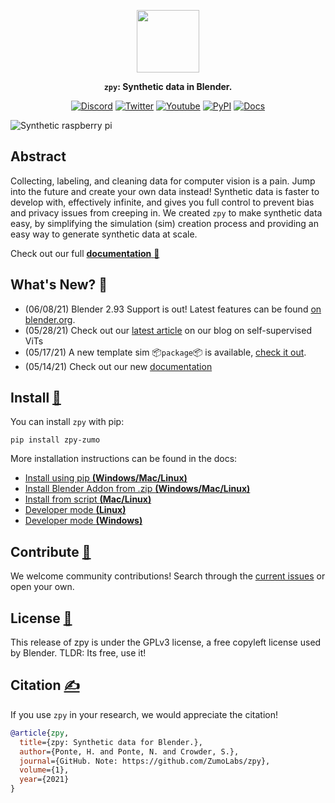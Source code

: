 <div align="center">

<a href="https://www.zumolabs.ai/?utm_source=github.com&utm_medium=referral&utm_campaign=zpy"><img src="https://github.com/ZumoLabs/zpy/raw/main/docs/assets/zl_tile_logo.png" width="100px"/></a>

**`zpy`: Synthetic data in Blender.**

<p align="center">
  <a href="https://discord.gg/nXvXweHtG8"><img alt="Discord" title="Discord" src="https://img.shields.io/badge/-ZPY Devs-grey?style=for-the-badge&logo=discord&logoColor=white"/></a>
  <a href="https://twitter.com/ZumoLabs"><img alt="Twitter" title="Twitter" src="https://img.shields.io/badge/-@ZumoLabs-1DA1F2?style=for-the-badge&logo=twitter&logoColor=white"/></a>
  <a href="https://www.youtube.com/channel/UCcU2Z8ArljfDzfq7SOz-ytQ"><img alt="Youtube" title="Youtube" src="https://img.shields.io/badge/-ZumoLabs-red?style=for-the-badge&logo=youtube&logoColor=white"/></a>
  <a href="https://pypi.org/project/zpy-zumo/"><img alt="PyPI" title="PyPI" src="https://img.shields.io/badge/-PyPI-yellow?style=for-the-badge&logo=PyPI&logoColor=white"/></a>
  <a href="https://zumolabs.github.io/zpy/"><img alt="Docs" title="Docs" src="https://img.shields.io/badge/-Docs-black?style=for-the-badge&logo=Read%20the%20docs&logoColor=white"/></a>
</p>

</div>

![Synthetic raspberry pi](https://github.com/ZumoLabs/zpy/raw/main/docs/assets/promo_image.png)

## Abstract

Collecting, labeling, and cleaning data for computer vision is a pain. Jump into the future and create your own data instead! Synthetic data is faster to develop with, effectively infinite, and gives you full control to prevent bias and privacy issues from creeping in. We created `zpy` to make synthetic data easy, by simplifying the simulation (sim) creation process and providing an easy way to generate synthetic data at scale.

Check out our full [**documentation** :bookmark_tabs:](https://zumolabs.github.io/zpy/)

## What's New? :rocket:

- (06/08/21) Blender 2.93 Support is out! Latest features can be found [on blender.org](https://www.blender.org/download/releases/2-93/).
- (05/28/21) Check out our [latest article](https://www.zumolabs.ai/post/self-supervised-visual-transformers) on our blog on self-supervised ViTs
- (05/17/21) A new template sim :package:`package`:package: is available, [check it out](https://zumolabs.github.io/zpy/zpy/example/package/).
- (05/14/21) Check out our new [documentation](https://zumolabs.github.io/zpy/)

## Install [:thinking:](https://zumolabs.github.io/zpy/zpy/install/pip/)

You can install `zpy` with pip:

``` 
pip install zpy-zumo
```

More installation instructions can be found in the docs:

- [Install using pip **(Windows/Mac/Linux)**](https://zumolabs.github.io/zpy/zpy/install/pip/)
- [Install Blender Addon from .zip **(Windows/Mac/Linux)**](https://zumolabs.github.io/zpy/addon/install/)
- [Install from script **(Mac/Linux)**](https://zumolabs.github.io/zpy/zpy/install/script/)
- [Developer mode **(Linux)**](https://zumolabs.github.io/zpy/zpy/install/linux/)
- [Developer mode **(Windows)**](https://zumolabs.github.io/zpy/zpy/install/windows/)

## Contribute [:busts_in_silhouette:](https://zumolabs.github.io/zpy/overview/contribute/)

We welcome community contributions! Search through the [current issues](https://github.com/ZumoLabs/zpy/issues) or open your own.

## License [:page_facing_up:](https://zumolabs.github.io/zpy/overview/license/)

This release of zpy is under the GPLv3 license, a free copyleft license used by Blender. TLDR: Its free, use it!

## Citation [:writing_hand:](https://zumolabs.github.io/zpy/overview/citation/)

If you use `zpy` in your research, we would appreciate the citation!

```bibtex
@article{zpy,
  title={zpy: Synthetic data for Blender.},
  author={Ponte, H. and Ponte, N. and Crowder, S.},
  journal={GitHub. Note: https://github.com/ZumoLabs/zpy},
  volume={1},
  year={2021}
}
```
